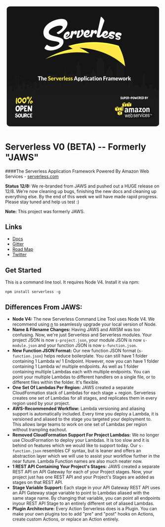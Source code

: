 ![Serverless Application Framework AWS Lambda API Gateway](img/serverless_readme_header.jpg)

Serverless V0 (BETA) -- Formerly "JAWS"
=================================

####The Serverless Application Framework Powered By Amazon Web Services - [serverless.com](http://www.serverless.com)

**Status 12/8:** We re-branded from JAWS and pushed out a HUGE release on 12/8.  We're now cleaning up bugs, finishing the new docs and cleaning up everything else.  By the end of this week we will have made rapid progress.  Please stay tuned and help us test :)

**Note:** This project was formerly JAWS.

## Links
* [Docs](http://docs.serverless.com)
* [Gitter](https://gitter.im/serverless/serverless)
* [Road Map](https://trello.com/b/EX6SxBJJ/framework)
* [Twitter](https://twitter.com/goserverless)

## Get Started
This is a command line tool.  It requires Node V4.  Install it via npm:
```
npm install serverless -g
```

## Differences From JAWS:

* **Node V4:**  The new Serverless Command Line Tool uses Node V4.  We recommend using [n](https://github.com/tj/n) to seamlessly upgrade your local version of Node.
* **Name & Filename Changes:**  Having JAWS and AWSM was too confusing.  Now, we're just Serverless and Serverless modules.  Your project JSON is now `s-project.json`, your module JSON is now `s-module.json` and your function JSON is now `s-function.json`.
* **New Function JSON Format:**  Our new function JSON format (`s-function.json`) helps reduce boilerplate.  You can still have 1 folder containing 1 Lambda w/ 1 Endpoint.  However, now you can have 1 folder containing 1 Lambda w/ multiple endpoints.  As well as 1 folder containing multiple Lambdas each with multiple endpoints.  You can point your multiple Lambdas to different handlers on a single file, or to different files within the folder.  It's flexible.
* **One Set Of Lambdas Per Region:**  JAWS created a separate CloudFormation stack of Lambdas for each stage + region.  Serverless creates one set of Lambdas for all stages, and replicates them in every region used by your project.
* **AWS-Recommended Workflow:**  Lambda versioning and aliasing support is automatically included.  Every time you deploy a Lambda, it is versioned and aliased to the stage you targeted your deployment to.  This allows large teams to work on one set of Lambdas per region without trampling eachout.
* **Removed CloudFormation Support For Project Lambdas:**  We no longer use CloudFormation to deploy your Lambdas.  It is too slow and it is behind on features which we would like to support today.  Our `s-function.json` resembles CF syntax, but is leaner and offers an abstraction layer which we will use to assist your workflow further in the near future.  Lambda Function names are also much neater now.
* **1 REST API Containing Your Project's Stages:**  JAWS created a separate REST API on API Gateway for each of your Project stages.  Now, your project just has one REST API and your Project's Stages are added as stages on that REST API.
* **Stage Variable Support:**  Each stage in your API Gateway REST API uses an API Gateway stage variable to point to Lambdas aliased with the same stage name.  By changing that variable, you can point all endpoints inyour REST API Stage to an entirely different set of aliased Lambdas.
* **Plugin Architecture:** Every Action Serverless does is a Plugin.  You can make your own plugins too to add "pre" and "post" hooks on Actions, create custom Actions, or replace an Action entirely.
